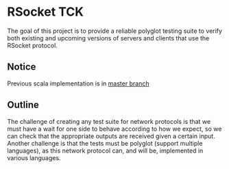 # RSocket TCK

The goal of this project is to provide a reliable polyglot testing suite to 
verify both existing and upcoming versions of servers and clients that use the 
RSocket protocol.

## Notice

Previous scala implementation is in [master branch](https://github.com/rsocket/rsocket-tck/tree/master)

## Outline

The challenge of creating any test suite for network protocols is that we must 
have a wait for one side to behave according to how we expect, so we can check 
that the appropriate outputs are received given a certain input. Another 
challenge is that the tests must be polyglot (support multiple languages), 
as this network protocol can, and will be, implemented in various languages.

